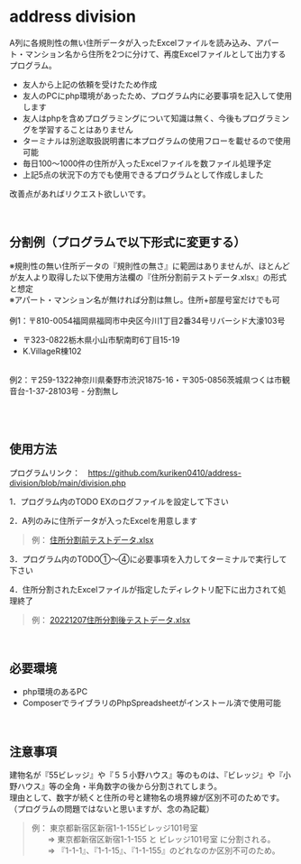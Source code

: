 # address division

A列に各規則性の無い住所データが入ったExcelファイルを読み込み、アパート・マンション名から住所を2つに分けて、再度Excelファイルとして出力するプログラム。<br>

- 友人から上記の依頼を受けたため作成
- 友人のPCにphp環境があったため、プログラム内に必要事項を記入して使用します
- 友人はphpを含めプログラミングについて知識は無く、今後もプログラミングを学習することはありません
- ターミナルは別途取扱説明書に本プログラムの使用フローを載せるので使用可能
- 毎日100〜1000件の住所が入ったExcelファイルを数ファイル処理予定
- 上記5点の状況下の方でも使用できるプログラムとして作成しました

改善点があればリクエスト欲しいです。

<br>

## 分割例（プログラムで以下形式に変更する）
※規則性の無い住所データの『規則性の無さ』に範囲はありませんが、ほとんどが友人より取得した以下使用方法欄の『住所分割前テストデータ.xlsx』の形式と想定<br>
※アパート・マンション名が無ければ分割は無し。住所+部屋号室だけでも可<br>
<br>
例1：〒810-0054福岡県福岡市中央区今川1丁目2番34号リバーシド大濠103号<br>
- 〒323-0822栃木県小山市駅南町6丁目15-19
- K.VillageR棟102
<br>
例2：〒259-1322神奈川県秦野市渋沢1875-16・〒305-0856茨城県つくは市観音台-1-37-28103号
- 分割無し

<br><br>

## 使用方法 
プログラムリンク：　https://github.com/kuriken0410/address-division/blob/main/division.php

1．プログラム内のTODO EXのログファイルを設定して下さい

2．A列のみに住所データが入ったExcelを用意します
> 例： [住所分割前テストデータ.xlsx](https://github.com/kuriken0410/address-division/files/10170226/default.xlsx)

3．プログラム内のTODO①〜④に必要事項を入力してターミナルで実行して下さい

4．住所分割されたExcelファイルが指定したディレクトリ配下に出力されて処理終了
> 例： [20221207住所分割後テストデータ.xlsx](https://github.com/kuriken0410/address-division/files/10170228/20221207.xlsx)

<br>

## 必要環境
- php環境のあるPC
- ComposerでライブラリのPhpSpreadsheetがインストール済で使用可能

<br>

## 注意事項
建物名が『55ビレッジ』や『５５小野ハウス』等のものは、『ビレッジ』や『小野ハウス』等の全角・半角数字の後から分割されてしまう。<br>
理由として、数字が続くと住所の号と建物名の境界線が区別不可のためです。（プログラムの問題ではないと思いますが、念の為記載）<br>

> 例： 東京都新宿区新宿1-1-155ビレッジ101号室<br>
> &emsp;&emsp;⇒ 東京都新宿区新宿1-1-155 と ビレッジ101号室 に分割される。<br>
> &emsp;&emsp;⇒ 『1-1-1』、『1-1-15』、『1-1-155』のどれなのか区別不可のため。<br>

